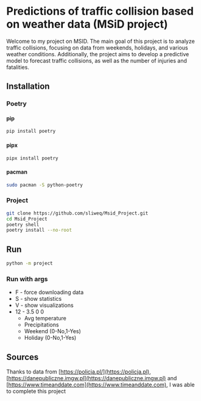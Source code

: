 # Predictions of traffic collision based on weather data (MSiD project)

Welcome to my project on MSID. The main goal of this project is to analyze traffic collisions, focusing on data from weekends, holidays, and various weather conditions. Additionally, the project aims to develop a predictive model to forecast traffic collisions, as well as the number of injuries and fatalities.

## Installation

### Poetry
#### pip
```bash
pip install poetry
```
#### pipx
```bash
pipx install poetry
```

#### pacman
```bash
sudo pacman -S python-poetry
```

### Project
```bash
git clone https://github.com/sliweq/Msid_Project.git
cd Msid_Project
poetry shell 
poetry install --no-root
```

## Run

```bash
python -m project
```
### Run with args

- F - force downloading data
- S - show statistics
- V - show visualizations
- 12 - 3.5 0 0
    - Avg temperature
    - Precipitations
    - Weekend (0-No,1-Yes)
    - Holiday (0-No,1-Yes)

## Sources

Thanks to data from [https://policja.pl/](https://policja.pl),   [https://danepubliczne.imgw.pl](https://danepubliczne.imgw.pl) and [https://www.timeanddate.com](https://www.timeanddate.com), I was able to complete this project
